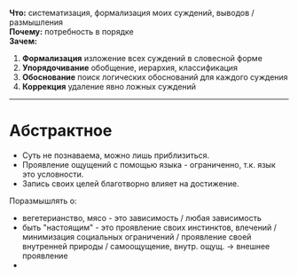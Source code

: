 **Что:** систематизация, формализация моих суждений, выводов / размышления  
**Почему:** потребность в порядке  
**Зачем:**

1. **Формализация** изложение всех суждений в словесной форме
2. **Упорядочивание** обобщение, иерархия, классификация
3. **Обоснование** поиск логических обоснований для каждого суждения
4. **Коррекция** удаление явно ложных суждений

---

# Абстрактное

* Суть не познаваема, можно лишь приблизиться.
* Проявление ощущений с помощью языка - ограниченно, т.к. язык это условности.
* Запись своих целей благотворно влияет на достижение.

Поразмышлять о:

* вегетерианство, мясо - это зависимость / любая зависимость
* быть "настоящим" - это проявление своих инстинктов, влечений / минимизация социальных ограничений / проявление своей внутренней природы / самоощущение, внутр. ощущ. -&gt; внешнее проявление
* 




